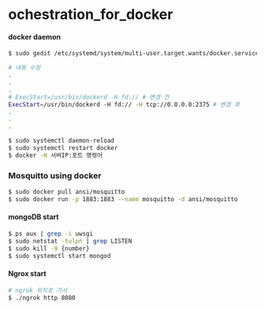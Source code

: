 # ochestration_for_docker

#### docker daemon

```sh
$ sudo gedit /etc/systemd/system/multi-user.target.wants/docker.service

# 내용 수정
.
.
.
# ExecStart=/usr/bin/dockerd -H fd:// # 변경 전
ExecStart=/usr/bin/dockerd -H fd:// -H tcp://0.0.0.0:2375 # 변경 후
.
.
.

$ sudo systemctl daemon-reload
$ sudo systemctl restart docker
$ docker -H 서버IP:포트 명령어
```



### Mosquitto using docker

```sh
$ sudo docker pull ansi/mosquitto
$ sudo docker run -p 1883:1883 --name mosquitto -d ansi/mosquitto
```



#### mongoDB start

```sh
$ ps aux | grep -i uwsgi
$ sudo netstat -tulpn | grep LISTEN
$ sudo kill -9 {number}
$ sudo systemctl start mongod
```



#### Ngrox start

```sh
# ngrok 위치로 가서
$ ./ngrok http 8080

```

